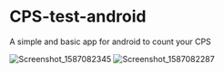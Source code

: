 # CPS-test-android
A simple and basic app for android to count your CPS 

![Screenshot_1587082345](https://user-images.githubusercontent.com/19652358/79519296-1ec82080-805c-11ea-985c-0df787ab6084.png)
![Screenshot_1587082287](https://user-images.githubusercontent.com/19652358/79519299-212a7a80-805c-11ea-95ef-0faacfcbb6da.png)


